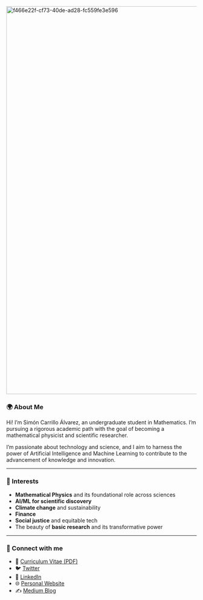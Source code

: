 
<img width="1536" height="1024" alt="f466e22f-cf73-40de-ad28-fc559fe3e596" src="https://github.com/user-attachments/assets/cdccc670-f8a2-442a-8693-e232e978b45b"/>

### 🌍 About Me

Hi! I’m Simón Carrillo Álvarez, an undergraduate student in Mathematics. I’m pursuing a rigorous academic path with the goal of becoming a mathematical physicist and scientific researcher.

I’m passionate about technology and science, and I aim to harness the power of Artificial Intelligence and Machine Learning to contribute to the advancement of knowledge and innovation.

---

### 🔬 Interests

* **Mathematical Physics** and its foundational role across sciences
* **AI/ML for scientific discovery**
* **Climate change** and sustainability
* **Finance**
* **Social justice** and equitable tech
* The beauty of **basic research** and its transformative power

---

### 📎 Connect with me

* 🔗 [Curriculum Vitae (PDF)](https://example.com/luismar-cv.pdf)
* 🐦 [Twitter](https://x.com/LuismarCarrill4)
* 💼 [LinkedIn](https://www.linkedin.com/in/luismar-carrillo-ds/)
* 🌐 [Personal Website](https://yourwebsite.com)
* ✍️ [Medium Blog](https://medium.com/@mathematical_engineer)


